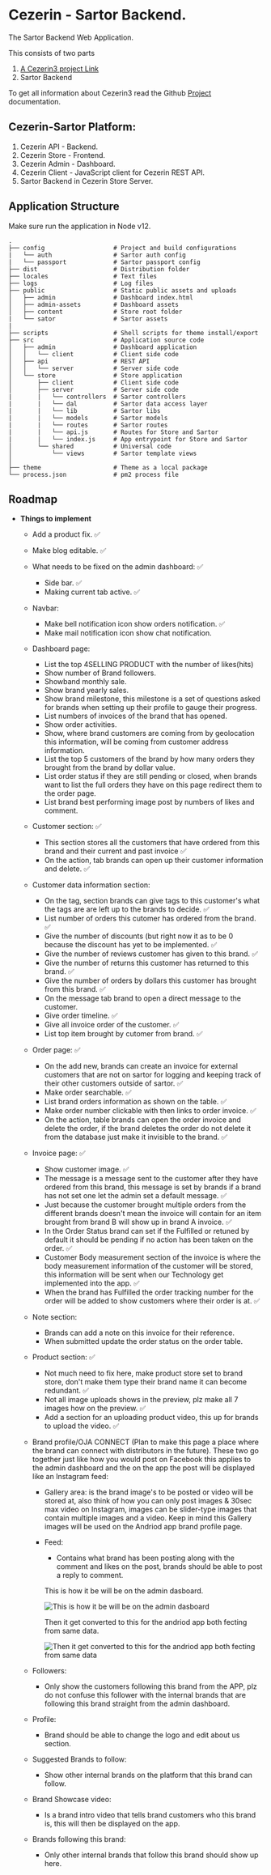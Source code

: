 # Cezerin - Sartor Backend.

The Sartor Backend Web Application.

This consists of two parts 

1. [A Cezerin3 project Link](https://github.com/Cezerin3/Store)
2. Sartor Backend

To get all information about Cezerin3 read the Github [Project](https://github.com/Cezerin3/Store) documentation.

## Cezerin-Sartor Platform:

1. Cezerin API - Backend.
2. Cezerin Store - Frontend.
3. Cezerin Admin - Dashboard.
4. Cezerin Client - JavaScript client for Cezerin REST API.
5. Sartor Backend in Cezerin Store Server.

## Application Structure

Make sure run the application in Node v12.

```
.
├── config                   # Project and build configurations
|   └── auth                 # Sartor auth config
|   └── passport             # Sartor passport config
├── dist                     # Distribution folder
├── locales                  # Text files
├── logs                     # Log files
├── public                   # Static public assets and uploads
│   ├── admin                # Dashboard index.html
│   ├── admin-assets         # Dashboard assets
│   ├── content              # Store root folder
|   └── sator                # Sartor assets
|
├── scripts                  # Shell scripts for theme install/export
├── src                      # Application source code
│   ├── admin                # Dashboard application
│   │   └── client           # Client side code
│   ├── api                  # REST API
│   │   └── server           # Server side code
│   └── store                # Store application
│       ├── client           # Client side code
│       ├── server           # Server side code
|       |   └── controllers  # Sartor controllers
|       |   └── dal          # Sartor data access layer
|       |   └── lib          # Sartor libs
|       |   └── models       # Sartor models
|       |   └── routes       # Sartor routes
|       |   └── api.js       # Routes for Store and Sartor
|       |   └── index.js     # App entrypoint for Store and Sartor
│       └── shared           # Universal code
│           └── views        # Sartor template views    
│
├── theme                    # Theme as a local package
└── process.json             # pm2 process file
```

## Roadmap

* **Things to implement**
    * Add a product fix. ✅
    * Make blog editable. ✅
    * What needs to be fixed on the admin dashboard: ✅
        * Side bar. ✅
        * Making current tab active. ✅
    * Navbar:
        * Make bell notification icon show orders notification. ✅
        * Make mail notification icon show chat notification.
    * Dashboard page:
        * List the top 4SELLING PRODUCT with the number of likes(hits)
        * Show number of Brand followers.
        * Showband monthly sale.
        * Show brand yearly sales.
        * Show brand milestone, this milestone is a set of questions asked for brands when setting up their profile to gauge their progress. 
        * List numbers of invoices of the brand that has opened.
        * Show order activities.
        * Show, where brand customers are coming from by geolocation this information, will be coming from customer address information.
        * List the top 5 customers of the brand by how many orders they brought from the brand by dollar value.
        * List order status if they are still pending or closed, when brands want to list the full orders they have on this page redirect them to the order page.
        * List brand best performing image post by numbers of likes and comment.
    * Customer section: ✅
        * This section stores all the customers that have ordered from this brand and their current and past invoice ✅
        * On the action, tab brands can open up their customer information and delete. ✅
    * Customer data information section:
        * On the tag, section brands can give tags to this customer's what the tags are are left up to the brands to decide. ✅
        * List number of orders this cutomer has ordered from the brand. ✅
        * Give the number of discounts (but right now it as to be 0 because the discount has yet to be implemented. ✅
        * Give the number of reviews customer has given to this brand. ✅
        * Give the number of returns this customer has returned to this brand. ✅
        * Give the number of orders by dollars this customer has brought from this brand. ✅
        * On the message tab brand to open a direct message to the customer.
        * Give order timeline. ✅
        * Give all invoice order of the customer. ✅
        * List top item brought by cutomer from brand. ✅
    * Order page: ✅
        * On the add new, brands can create an invoice for external customers that are not on sartor for logging and keeping track of their other customers outside of sartor. ✅
        * Make order searchable. ✅
        * List brand orders information as shown on the table. ✅
        * Make order number clickable with then links to order invoice. ✅
        * On the action, table brands can open the order invoice and delete the order, if the brand deletes the order do not delete it from the database just make it invisible to the brand. ✅
    * Invoice page: ✅
        * Show customer image. ✅
        * The message is a message sent to the customer after they have ordered from this brand, this message is set by brands if a brand has not set one let the admin set a default message. ✅
        * Just because the customer brought multiple orders from the different brands doesn't mean the invoice will contain for an item brought from brand B will show up in brand A invoice. ✅
        * In the Order Status brand can set if the Fulfilled or retuned by default it should be pending if no action has been taken on the order. ✅
        * Customer Body measurement section of the invoice is where the body measurement information of the customer will be stored, this information will be sent when our Technology get implemented into the app. ✅
        * When the brand has Fulfilled the order tracking number for the order will be added to show customers where their order is at. ✅
    * Note section:
        * Brands can add a note on this invoice for their reference.
        * When submitted update the order status on the order table.
    * Product section: ✅
        * Not much need to fix here, make product store set to brand store, don't make them type their brand name it can become redundant. ✅
        * Not all image uploads shows in the preview, plz make all 7 images how on the preview. ✅
        * Add a section for an uploading product video, this up for brands to upload the video. ✅
    * Brand profile/OJA CONNECT (Plan to make this page a place where the brand can connect with distributors in the future). These two go together just like how you would post on Facebook this applies to the admin dashboard and the on the app the post will be displayed like an Instagram feed: 
        *  Gallery area: is the brand image's to be posted or video will be stored at, also think of how you can only post images & 30sec max video on Instagram, images can be slider-type images that contain multiple images and a video. Keep in mind this Gallery images will be used on the Andriod app brand profile page.
        * Feed:
            * Contains what brand has been posting along with the comment and likes on the post, brands should be able to post a reply to comment.

            This is how it be will be on the admin dasboard.

            ![This is how it be will be on the admin dasboard](https://i.ibb.co/Xjmz29D/Untitled1.jpg)
        

            Then it get converted to this for the andriod app both fecting from same data.

            ![Then it get converted to this for the andriod app both fecting from same data](https://i.ibb.co/1Q78myN/Untitled2.jpg)

    * Followers:
        * Only show the customers following this brand from the APP, plz do not confuse this follower with the internal brands that are following this brand straight from the admin dashboard.
    * Profile:
        * Brand should be able to change the logo and edit about us section.
    * Suggested Brands to follow:
        * Show other internal brands on the platform that this brand can follow.
    * Brand Showcase video:
        * Is a brand intro video that tells brand customers who this brand is, this will then be displayed on the app.
    * Brands following this brand:
        * Only other internal brands that follow this brand should show up here. 
